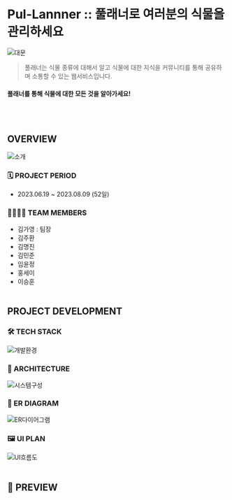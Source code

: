 # Pul-Lannner :: 풀래너로 여러분의 식물을 관리하세요
![대문](https://github.com/Goinging98/Pul-lannner/assets/38778937/3b19d007-930a-429e-b422-ea4b8eefe95c)
> 풀래너는 식물 종류에 대해서 알고 식물에 대한 지식을 커뮤니티를 통해 공유하며 소통할 수 있는 웹서비스입니다.
#### 풀래너를 통해 식물에 대한 모든 것을 알아가세요!
<br/><br/>

## OVERVIEW
![소개](https://github.com/Goinging98/Pul-lannner/assets/38778937/4c1e2818-8719-45fe-9abf-c205fc5819c1)
### 🗓️ PROJECT PERIOD
- 2023.06.19 ~ 2023.08.09 (52일)

### 👨‍👩‍👧‍👧 TEAM MEMBERS
- 김가영 : 팀장
- 김주환
- 김명진
- 김민준
- 임윤정
- 홍세이
- 이승훈
<br/><br/>

## PROJECT DEVELOPMENT
### 🛠️ TECH STACK
![개발환경](https://github.com/Goinging98/Pul-lannner/assets/38778937/8c79fb24-3de9-4e7e-869c-dccce32f5210)
<br/>
### 📜 ARCHITECTURE
![시스템구성](https://github.com/Goinging98/Pul-lannner/assets/38778937/601cf0d0-4a3b-48a7-88cd-9648486f399a)
<br/>
### 💾 ER DIAGRAM
![ER다이어그램](https://github.com/Goinging98/Pul-lannner/assets/38778937/3bfb62b5-1b1b-4429-9f06-baf68c3d83e3)
<br/>
### 🖼️ UI PLAN
![UI흐름도](https://github.com/Goinging98/Pul-lannner/assets/38778937/4afc5943-4a4b-4bcd-85e0-058d1db1923e)
<br/><br/>
## 👀 PREVIEW
